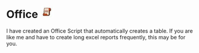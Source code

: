 # Office ![My Image](images/OSLogo.jpg)

I have created an Office Script that automatically creates a table. If you are like me and have to create long excel reports frequently, this may be for you. 
